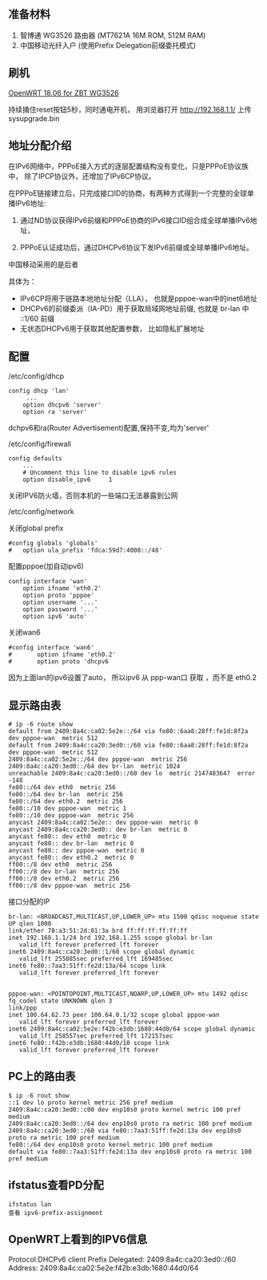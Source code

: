 <!--
author: lizhiwei
head: 
date: 2019-05-03
title: OpenWRT中配置IPV6
tags: IPv6
images: 
category: network
status: publish
summary: 在OpenWRT中配置如何从中国移动光纤宽带中获取IPv6地址
-->


## 准备材料
  1. 智博通 WG3526 路由器 (MT7621A 16M ROM,  512M RAM)
  2. 中国移动光纤入户 (使用Prefix Delegation前缀委托模式)
  
## 刷机
  [OpenWRT 18.06 for ZBT WG3526](http://downloads.openwrt.org/releases/18.06.2/targets/ramips/mt7621/openwrt-18.06.2-ramips-mt7621-zbt-wg3526-16M-squashfs-sysupgrade.bin)

持续捅住reset按钮5秒，同时通电开机， 用浏览器打开 http://192.168.1.1/  上传sysupgrade.bin

## 地址分配介绍

在IPv6网络中，PPPoE接入方式的逐层配置结构没有变化，只是PPPoE协议族中， 除了IPCP协议外，还增加了IPv6CP协议。

在PPPoE链接建立后，只完成接口ID的协商，有两种方式得到一个完整的全球单播IPv6地址:

1. 通过ND协议获得IPv6前缀和PPPoE协商的IPv6接口ID组合成全球单播IPv6地址，

2. PPPoE认证成功后，通过DHCPv6协议下发IPv6前缀或全球单播IPv6地址。

中国移动采用的是后者


具体为：
- IPv6CP将用于链路本地地址分配（LLA）， 也就是pppoe-wan中的inet6地址
- DHCPv6的前缀委派（IA-PD）用于获取局域网地址前缀,  也就是 br-lan 中  ::1/60 前缀
- 无状态DHCPv6用于获取其他配置参数， 比如隐私扩展地址



## 配置

/etc/config/dhcp

    config dhcp 'lan'
         ...
        option dhcpv6 'server'
        option ra 'server'

dchpv6和ra(Router Advertisement)配置,保持不变,均为'server'

/etc/config/firewall

    config defaults
        ...
        # Uncomment this line to disable ipv6 rules
        option disable_ipv6     1
        
        
        
关闭IPV6防火墙，否则本机的一些端口无法暴露到公网

/etc/config/network

关闭global prefix

    #config globals 'globals'
    #   option ula_prefix 'fdca:59d7:4008::/48'


配置pppoe(加自动ipv6)

    config interface 'wan'
        option ifname 'eth0.2'
        option proto 'pppoe'
        option username '...'
        option password '...'
        option ipv6 'auto'

关闭wan6

    #config interface 'wan6'
    #       option ifname 'eth0.2'
    #       option proto 'dhcpv6
    
因为上面lan的ipv6设置了auto， 所以ipv6 从 ppp-wan口 获取 ，而不是 eth0.2

## 显示路由表


    # ip -6 route show
    default from 2409:8a4c:ca02:5e2e::/64 via fe80::6aa8:28ff:fe1d:8f2a dev pppoe-wan  metric 512 
    default from 2409:8a4c:ca20:3ed0::/60 via fe80::6aa8:28ff:fe1d:8f2a dev pppoe-wan  metric 512 
    2409:8a4c:ca02:5e2e::/64 dev pppoe-wan  metric 256 
    2409:8a4c:ca20:3ed0::/64 dev br-lan  metric 1024 
    unreachable 2409:8a4c:ca20:3ed0::/60 dev lo  metric 2147483647  error -148
    fe80::/64 dev eth0  metric 256 
    fe80::/64 dev br-lan  metric 256 
    fe80::/64 dev eth0.2  metric 256 
    fe80::/10 dev pppoe-wan  metric 1 
    fe80::/10 dev pppoe-wan  metric 256 
    anycast 2409:8a4c:ca02:5e2e:: dev pppoe-wan  metric 0 
    anycast 2409:8a4c:ca20:3ed0:: dev br-lan  metric 0 
    anycast fe80:: dev eth0  metric 0 
    anycast fe80:: dev br-lan  metric 0 
    anycast fe80:: dev pppoe-wan  metric 0 
    anycast fe80:: dev eth0.2  metric 0 
    ff00::/8 dev eth0  metric 256 
    ff00::/8 dev br-lan  metric 256 
    ff00::/8 dev eth0.2  metric 256 
    ff00::/8 dev pppoe-wan  metric 256 

接口分配的IP

    br-lan: <BROADCAST,MULTICAST,UP,LOWER_UP> mtu 1500 qdisc noqueue state UP qlen 1000
    link/ether 78:a3:51:2d:01:3a brd ff:ff:ff:ff:ff:ff
    inet 192.168.1.1/24 brd 192.168.1.255 scope global br-lan
       valid_lft forever preferred_lft forever
    inet6 2409:8a4c:ca20:3ed0::1/60 scope global dynamic 
       valid_lft 255885sec preferred_lft 169485sec
    inet6 fe80::7aa3:51ff:fe2d:13a/64 scope link 
       valid_lft forever preferred_lft forever


    pppoe-wan: <POINTOPOINT,MULTICAST,NOARP,UP,LOWER_UP> mtu 1492 qdisc fq_codel state UNKNOWN qlen 3
    link/ppp 
    inet 100.64.62.73 peer 100.64.0.1/32 scope global pppoe-wan
       valid_lft forever preferred_lft forever
    inet6 2409:8a4c:ca02:5e2e:f42b:e3db:1680:44d0/64 scope global dynamic 
       valid_lft 258557sec preferred_lft 172157sec
    inet6 fe80::f42b:e3db:1680:44d0/10 scope link 
       valid_lft forever preferred_lft forever


## PC上的路由表



    $ ip -6 rout show
    ::1 dev lo proto kernel metric 256 pref medium
    2409:8a4c:ca20:3ed0::c00 dev enp10s0 proto kernel metric 100 pref medium
    2409:8a4c:ca20:3ed0::/64 dev enp10s0 proto ra metric 100 pref medium
    2409:8a4c:ca20:3ed0::/60 via fe80::7aa3:51ff:fe2d:13a dev enp10s0 proto ra metric 100 pref medium
    fe80::/64 dev enp10s0 proto kernel metric 100 pref medium
    default via fe80::7aa3:51ff:fe2d:13a dev enp10s0 proto ra metric 100 pref medium


## ifstatus查看PD分配

    ifstatus lan
    查看 ipv6-prefix-assignment
    
    
## OpenWRT上看到的IPV6信息    
Protocol:DHCPv6 client
Prefix Delegated: 2409:8a4c:ca20:3ed0::/60
Address: 2409:8a4c:ca02:5e2e:f42b:e3db:1680:44d0/64

